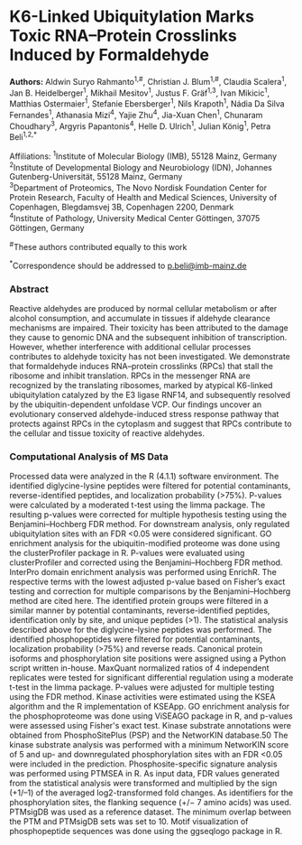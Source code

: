 # K6-Linked Ubiquitylation Marks Toxic RNA–Protein Crosslinks Induced by Formaldehyde

**Authors:** Aldwin Suryo Rahmanto<sup>1,#</sup>, Christian J. Blum<sup>1,#</sup>, Claudia Scalera<sup>1</sup>, Jan B. Heidelberger<sup>1</sup>, Mikhail Mesitov<sup>1</sup>, Justus F. Gräf<sup>1,3</sup>, Ivan Mikicic<sup>1</sup>, Matthias Ostermaier<sup>1</sup>, Stefanie Ebersberger<sup>1</sup>, Nils Krapoth<sup>1</sup>, Nádia Da Silva Fernandes<sup>1</sup>, Athanasia Mizi<sup>4</sup>, Yajie Zhu<sup>4</sup>, Jia-Xuan Chen<sup>1</sup>, Chunaram Choudhary<sup>3</sup>, Argyris Papantonis<sup>4</sup>, Helle D. Ulrich<sup>1</sup>, Julian König<sup>1</sup>, Petra Beli<sup>1,2,*</sup>

Affiliations:
<sup>1</sup>Institute of Molecular Biology (IMB), 55128 Mainz, Germany<br />
<sup>2</sup>Institute of Developmental Biology and Neurobiology (IDN), Johannes Gutenberg-Universität, 55128 Mainz, Germany<br />
<sup>3</sup>Department of Proteomics, The Novo Nordisk Foundation Center for Protein Research, Faculty of Health and Medical Sciences, University of Copenhagen, Blegdamsvej 3B, Copenhagen 2200, Denmark<br />
<sup>4</sup>Institute of Pathology, University Medical Center Göttingen, 37075 Göttingen, Germany

<sup>#</sup>These authors contributed equally to this work

<sup>*</sup>Correspondence should be addressed to p.beli@imb-mainz.de


### Abstract
Reactive aldehydes are produced by normal cellular metabolism or after alcohol consumption, and accumulate in tissues if aldehyde clearance mechanisms are impaired. Their toxicity has been attributed to the damage they cause to genomic DNA and the subsequent inhibition of transcription. However, whether interference with additional cellular processes contributes to aldehyde toxicity has not been investigated. We demonstrate that formaldehyde induces RNA–protein crosslinks (RPCs) that stall the ribosome and inhibit translation. RPCs in the messenger RNA are recognized by the translating ribosomes, marked by atypical K6-linked ubiquitylation catalyzed by the E3 ligase RNF14, and subsequently resolved by the ubiquitin-dependent unfoldase VCP. Our findings uncover an evolutionary conserved aldehyde-induced stress response pathway that protects against RPCs in the cytoplasm and suggest that RPCs contribute to the cellular and tissue toxicity of reactive aldehydes.


### Computational Analysis of MS Data
Processed data were analyzed in the R (4.1.1) software environment. The identified diglycine-lysine peptides were filtered for potential contaminants, reverse-identified peptides, and localization probability (>75%). P-values were calculated by a moderated t-test using the limma package. The resulting p-values were corrected for multiple hypothesis testing using the Benjamini–Hochberg FDR method. For downstream analysis, only regulated ubiquitylation sites with an FDR <0.05 were considered significant. GO enrichment analysis for the ubiquitin-modified proteome was done using the clusterProfiler package in R. P-values were evaluated using clusterProfiler and corrected using the Benjamini–Hochberg FDR method. InterPro domain enrichment analysis was performed using EnrichR. The respective terms with the lowest adjusted p-value based on Fisher’s exact testing and correction for multiple comparisons by the Benjamini–Hochberg method are cited here. The identified protein groups were filtered in a similar manner by potential contaminants, reverse-identified peptides, identification only by site, and unique peptides (>1). The statistical analysis described above for the diglycine-lysine peptides was performed. The identified phosphopeptides were filtered for potential contaminants, localization probability (>75%) and reverse reads. Canonical protein isoforms and phosphorylation site positions were assigned using a Python script written in-house. MaxQuant normalized ratios of 4 independent replicates were tested for significant differential regulation using a moderate t-test in the limma package. P-values were adjusted for multiple testing using the FDR method. Kinase activities were estimated using the KSEA algorithm and the R implementation of KSEApp. GO enrichment analysis for the phosphoproteome was done using ViSEAGO package in R, and p-values were assessed using Fisher's exact test. Kinase substrate annotations were obtained from PhosphoSitePlus (PSP) and the NetworKIN database.50 The kinase substrate analysis was performed with a minimum NetworKIN score of 5 and up- and downregulated phosphorylation sites with an FDR <0.05 were included in the prediction. Phosphosite-specific signature analysis was performed using PTMSEA in R. As input data, FDR values generated from the statistical analysis were transformed and multiplied by the sign (+1/–1) of the averaged log2-transformed fold changes. As identifiers for the phosphorylation sites, the flanking sequence (+/− 7 amino acids) was used. PTMsigDB was used as a reference dataset. The minimum overlap between the PTM and PTMsigDB sets was set to 10. Motif visualization of phosphopeptide sequences was done using the ggseqlogo package in R.
